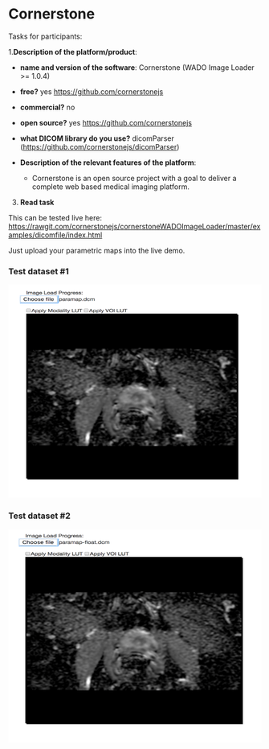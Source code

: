 # Cornerstone

Tasks for participants:

1.**Description of the platform/product**:
 * **name and version of the software**: Cornerstone (WADO Image Loader >= 1.0.4)
 * **free?** yes https://github.com/cornerstonejs
 * **commercial?** no
 * **open source?** yes https://github.com/cornerstonejs
 * **what DICOM library do you use?** dicomParser (https://github.com/cornerstonejs/dicomParser)

 * **Description of the relevant features of the platform**:
    * Cornerstone is an open source project with a goal to deliver a complete web based medical imaging platform. 

3. **Read task**

This can be tested live here: https://rawgit.com/cornerstonejs/cornerstoneWADOImageLoader/master/examples/dicomfile/index.html

Just upload your parametric maps into the live demo.

### Test dataset #1

<img src="./cornerstone/cornerstone-pm-test1.png" width=602 height=424>

### Test dataset #2

<img src="./cornerstone/cornerstone-pm-test2.png" width=602 height=424>
